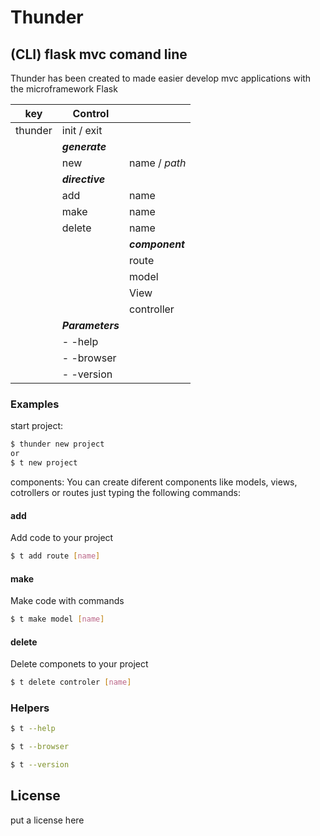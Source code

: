 # Thunder
## (CLI) flask mvc comand line 
Thunder has been created to made easier develop mvc applications with the microframework Flask

| key | Control | |
| ------ | ------ |----|
| thunder | init / exit||
|  |  **_generate_**| |
||new|name / _path_|
|  | **_directive_** |
|  | add | name|
|  | make | name|
|  | delete | name|
||  | **_component_** |
||  | route |
||  | model | name|
||  | View| name|
||  | controller | name
|| **_Parameters_**| 
||- -help|
||- -browser|
||- -version|


### Examples
start project:
```sh
$ thunder new project
or
$ t new project
```
components:
You can create diferent components like models, views, cotrollers or routes just typing the following commands:
#### add 
Add code to your project
```sh
$ t add route [name]
```
#### make
Make code with commands
```sh
$ t make model [name]
```
#### delete
Delete componets to your project
```sh
$ t delete controler [name]
```
### Helpers

```sh
$ t --help 

$ t --browser

$ t --version
```
License
----

put a license here
